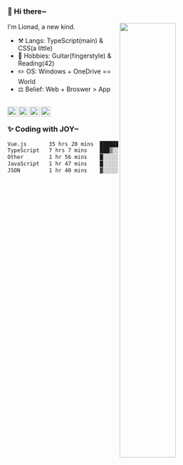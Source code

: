 ### 👋 Hi there~

[<img align="right" width="50%" src="https://github-readme-stats.vercel.app/api?username=Lionad-Morotar&show_icons=true">](https://metrics.lecoq.io/Lionad-Morotar?template=classic)

I'm Lionad, a new kind.

- ⚒️ Langs: TypeScript(main) & CSS(a little)
- 🎨 Hobbies: Guitar(fingerstyle) & Reading(42)
- ✏️ OS: Windows + OneDrive == World
- ⚖️ Belief: Web + Broswer > App

<br />

<a href="https://www.lionad.art">
  <img align="left" alt="lionad-art" width="22px" src="https://cdn.jsdelivr.net/npm/simple-icons@3.1.0/icons/wordpress.svg" />
</a>
<a href="#1806234223">
  <img align="left" alt="1806234223" width="22px" src="https://cdn.jsdelivr.net/npm/simple-icons@3.1.0/icons/tencentqq.svg" />
</a>
<a href="https://www.zhihu.com/people/Lionad">
  <img align="left" alt="132yse" width="22px" src="https://cdn.jsdelivr.net/npm/simple-icons@3.1.0/icons/zhihu.svg" />
</a>
<a href="https://github.com/Lionad-Morotar">
  <img align="left" alt="yisar" width="22px" src="https://cdn.jsdelivr.net/npm/simple-icons@3.1.0/icons/github.svg" />
</a>

<br />

### ✨ Coding with JOY~

<!--START_SECTION:waka-->

```txt
Vue.js       35 hrs 20 mins  █████████████████░░░░░░░░   68.35 %
TypeScript   7 hrs 7 mins    ███▒░░░░░░░░░░░░░░░░░░░░░   13.79 %
Other        1 hr 56 mins    █░░░░░░░░░░░░░░░░░░░░░░░░   03.74 %
JavaScript   1 hr 47 mins    █░░░░░░░░░░░░░░░░░░░░░░░░   03.48 %
JSON         1 hr 40 mins    ▓░░░░░░░░░░░░░░░░░░░░░░░░   03.23 %
```

<!--END_SECTION:waka-->
